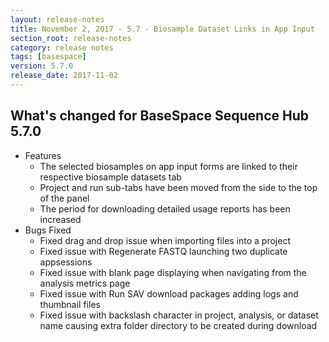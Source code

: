 ```yaml
---
layout: release-notes
title: November 2, 2017 - 5.7 - Biosample Dataset Links in App Input
section_root: release-notes
category: release notes
tags: [basespace]
version: 5.7.0
release_date: 2017-11-02
---
```


## What's changed for BaseSpace Sequence Hub 5.7.0

- Features
  - The selected biosamples on app input forms are linked to their respective biosample datasets tab
  - Project and run sub-tabs have been moved from the side to the top of the panel
  - The period for downloading detailed usage reports has been increased 
- Bugs Fixed
  - Fixed drag and drop issue when importing files into a project
  - Fixed issue with Regenerate FASTQ launching two duplicate appsessions
  - Fixed issue with blank page displaying when navigating from the analysis metrics page
  - Fixed issue with Run SAV download packages adding logs and thumbnail files
  - Fixed issue with backslash character in project, analysis, or dataset name causing extra folder directory to be created during download
